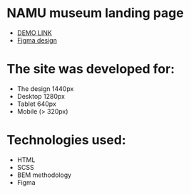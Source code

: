 # NAMU museum landing page
- [DEMO LINK](https://BiletskyiVolodymyr.github.io/NAMU-museum-landing/)
- [Figma design](https://www.figma.com/file/cRBCqE06cDrY3s4jX7h3iY/%D0%9D%D0%90%D0%9C%D0%A3-(Edit)?node-id=0%3A1)

# The site was developed for:
- The design 1440px
- Desktop 1280px
- Tablet 640px
- Mobile (> 320px)

# Technologies used:
- HTML
- SCSS 
- BEM methodology
- Figma